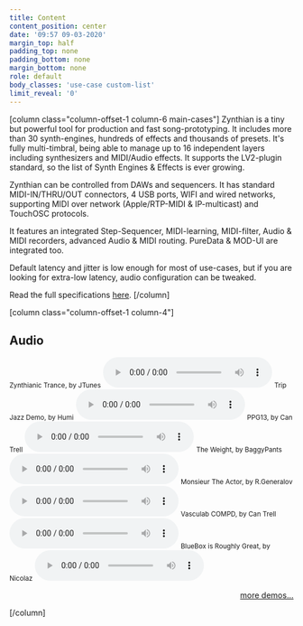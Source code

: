 ```yaml
---
title: Content
content_position: center
date: '09:57 09-03-2020'
margin_top: half
padding_top: none
padding_bottom: none
margin_bottom: none
role: default
body_classes: 'use-case custom-list'
limit_reveal: '0'
---
```


[column class="column-offset-1 column-6 main-cases"]
Zynthian is a tiny but powerful tool for production and fast song-prototyping. It includes more than 30 synth-engines, hundreds of effects and thousands of presets. It's fully multi-timbral, being able to manage up to 16 independent layers including synthesizers and MIDI/Audio effects. It supports the LV2-plugin standard, so the list of Synth Engines & Effects is ever growing.

Zynthian can be controlled from DAWs and sequencers. It has standard MIDI-IN/THRU/OUT connectors, 4 USB ports, WIFI and wired networks, supporting MIDI over network (Apple/RTP-MIDI & IP-multicast) and TouchOSC protocols. 

It features an integrated Step-Sequencer, MIDI-learning, MIDI-filter, Audio & MIDI recorders, advanced Audio & MIDI routing. PureData & MOD-UI are integrated too.

Default latency and jitter is low enough for most of use-cases, but if you are looking for extra-low latency, audio configuration can be tweaked.

Read the full specifications [here](/technical-specifications).
[/column]

[column class="column-offset-1 column-4"]
## Audio
<small>Zynthianic Trance, by JTunes</small>
![ZynthianicTranceByJtunes.mp3](ZynthianicTranceByJtunes.mp3?preload=metadata)
<small>Trip Jazz Demo, by Humi</small>
![TripJazzdemoByHumi.mp3](TripJazzdemoByHumi.mp3?preload=metadata)
<small>PPG13, by Can Trell</small>
![PPG13ByCanTrell.mp3](PPG13ByCanTrell.mp3?preload=metadata)
<small>The Weight, by BaggyPants</small>
![TheWeightByBaggyPants.mp3](TheWeightByBaggyPants.mp3?preload=metadata)
<small>Monsieur The Actor, by R.Generalov</small>
![MonsieurTheActorByRomanGeneralov.mp3](MonsieurTheActorByRomanGeneralov.mp3?preload=metadata)
<small>Vasculab COMPD, by Can Trell</small>
![VasculabCOMPDByCanTrell.mp3](VasculabCOMPDByCanTrell.mp3?preload=metadata)
<small>BlueBox is Roughly Great, by Nicolaz</small>
![BlueBoxIsRoughlyGreatByNicolaz.mp3](BlueBoxIsRoughlyGreatByNicolaz.mp3?preload=metadata)
<!--
<small>RTPMidi Celebration, by JTunes</small>
![RTPMidiCelebrationByJTunes.mp3](RTPMidiCelebrationByJTunes.mp3)
<small>Epic EnteR, by R.Generalov</small>
![EpicEnteRByRomanGeneralov.mp3](EpicEnteRByRomanGeneralov.mp3)
<small>Electro, by Humi</small>
![ElectroByHumi.mp3](ElectroByHumi.mp3)
<small>Mr Tchaikovsky, by sm7x7</small>
![MrTchaikovskyBySm7x7.mp3](MrTchaikovskyBySm7x7.mp3)
<small>Of Course My Lord, by R.Generalov</small>
![OfCourseMyLordByRomanGeneralov.mp3](OfCourseMyLordByRomanGeneralov.mp3)
<small>First Real Synth, by Can Trell</small>
![FirstRealSynthByCanTrell.mp3](FirstRealSynthByCanTrell.mp3)
<small>For Wyleu, by Humi</small>
![ForWyleuByHumi.mp3](ForWyleuByHumi.mp3)
-->
<p align="right"><a href="https://wiki.zynthian.org/index.php/Zynthian_Sound_Demos" target="_blank">more demos...</a></p>
[/column]

